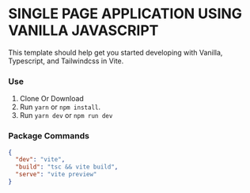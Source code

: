 # SINGLE PAGE APPLICATION USING VANILLA JAVASCRIPT

This template should help get you started developing with Vanilla, Typescript, and Tailwindcss in Vite.

### Use

1. Clone Or Download
2. Run `yarn` or `npm install`.
3. Run `yarn dev` or `npm run dev`

### Package Commands

```json
{
  "dev": "vite",
  "build": "tsc && vite build",
  "serve": "vite preview"
}
```
